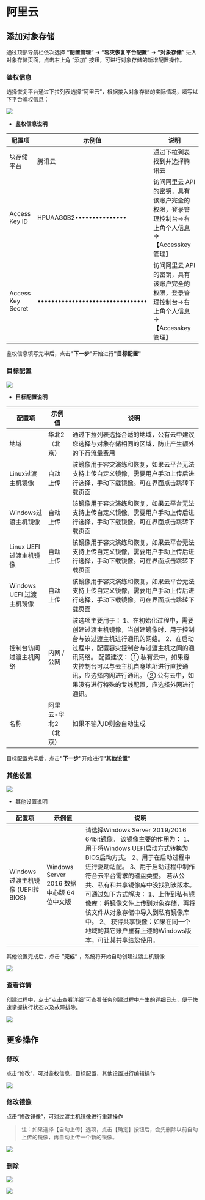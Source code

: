 # **阿里云**

## **添加对象存储**

通过顶部导航栏依次选择 **“配置管理” → “容灾恢复平台配置” → “对象存储”** 进入对象存储页面，点击右上角 “添加” 按钮，可进行对象存储的新增配置操作。

### **鉴权信息**

选择恢复平台通过下拉列表选择“阿里云”，根据接入对象存储的实际情况，填写以下平台鉴权信息：

![](./images/alibabacloud-addobjectstorage-1.png)

* **鉴权信息说明**

| **配置项**           | **示例值**                          | **说明**                                                 |
| ----------------- | -------------------------------- | ------------------------------------------------------ |
| 块存储平台             | 腾讯云                              | 通过下拉列表找到并选择腾讯云                                         |
| Access Key ID     | HPUAAG0B2•••••••••••••••         | 访问阿里云 API 的密钥，具有该账户完全的权限，登录管理控制台→右上角个人信息→【Accesskey管理】 |
| Access Key Secret | •••••••••••••••••••••••••••••••• | 访问阿里云 API 的密钥，具有该账户完全的权限，登录管理控制台→右上角个人信息→【Accesskey管理】 |

鉴权信息填写完毕后，点&#x51FB;**"下一步"**&#x5F00;始进&#x884C;**"目标配置"**

### **目标配置**

![](./images/alibabacloud-addobjectstorage-2.png)

* **目标配置说明**

| **配置项**             | **示例值**      | **说明**                                                                                                                                                                                     |
| ------------------- | ------------ | ------------------------------------------------------------------------------------------------------------------------------------------------------------------------------------------ |
| 地域                  | 华北2（北京）      | 通过下拉列表选择合适的地域，公有云中建议您选择与对象存储相同的区域，防止产生额外的下行流量费用                                                                                                                                            |
| Linux过渡主机镜像         | 自动上传         | 该镜像用于容灾演练和恢复，如果云平台无法支持上传自定义镜像，需要用户手动上传后进行选择，手动下载镜像。可在界面点击跳转下载页面                                                                                                                            |
| Windows过渡主机镜像       | 自动上传         | 该镜像用于容灾演练和恢复，如果云平台无法支持上传自定义镜像，需要用户手动上传后进行选择，手动下载镜像。可在界面点击跳转下载页面                                                                                                                            |
| Linux UEFI 过渡主机镜像   | 自动上传         | 该镜像用于容灾演练和恢复，如果云平台无法支持上传自定义镜像，需要用户手动上传后进行选择，手动下载镜像。可在界面点击跳转下载页面                                                                                                                            |
| Windows UEFI 过渡主机镜像 | 自动上传         | 该镜像用于容灾演练和恢复，如果云平台无法支持上传自定义镜像，需要用户手动上传后进行选择，手动下载镜像。可在界面点击跳转下载页面                                                                                                                            |
| 控制台访问过渡主机网络         | 内网 / 公网 | 该选项主要用于：&#xA;1、在初始化过程中，需要创建过渡主机镜像，当创建镜像时，用于控制台与该过渡主机进行通讯的网络。&#xA;2、在启动过程中，配置容灾控制台与过渡主机之间的通讯网络。&#xA;配置建议：&#xA;① 私有云中，如果容灾控制台可以与云主机自身地址进行直接通讯，应选择内网进行通讯。&#xA;② 公有云中，如果没有进行特殊的专线配置，应选择外网进行通讯。 |
| 名称                  | 阿里云-华北2（北京）  | 如果不输入ID则会自动生成                                                                                                                                                                              |

目标配置完毕后，点&#x51FB;**"下一步"**&#x5F00;始进&#x884C;**"其他设置"**

### **其他设置**

![](./images/alibabacloud-addobjectstorage-3.png)

* 其他设置说明

| 配置项                       | 示例值                              | 说明                                                                                                                                                                                                                                                                                      |
| ------------------------- | -------------------------------- | --------------------------------------------------------------------------------------------------------------------------------------------------------------------------------------------------------------------------------------------------------------------------------------- |
| Windows过渡主机镜像 (UEFI转BIOS) | Windows Server 2016 数据中心版 64位中文版 | 请选择Windows Server 2019/2016 64bit镜像。&#xA;该镜像主要的作用为：&#xA;1、用于将Windows UEFI启动方式转换为BIOS启动方式。&#xA;2、用于在启动过程中进行驱动适配。&#xA;3、用于启动过程中制作符合云平台需求的磁盘类型。&#xA;若从公共、私有和共享镜像库中没找到该版本。可通过如下方式解决：&#xA;1、上传到私有镜像库：将镜像文件上传到对象存储，再将该文件从对象存储中导入到私有镜像库中。&#xA;2、 获得共享镜像：如果在同一个地域的其它账户里有上述的Windows版本，可让其共享给您使用。 |

其他设置完成后，点击 **“完成”** ，系统将开始自动创建过渡主机镜像

![](./images/alibabacloud-addobjectstorage-4.png)

### **查看详情**

创建过程中，点击“点击查看详细”可查看任务创建过程中产生的详细日志，便于快速掌握执行状态以及故障排除。

![](./images/alibabacloud-addobjectstorage-5.png)

## **更多操作**

### **修改**

点击“修改”，可对鉴权信息，目标配置，其他设置进行编辑操作

![](./images/alibabacloud-moreoperations-1.png)

### **修改镜像**

点击“修改镜像”，可对过渡主机镜像进行重建操作

> 注：如果选择【自动上传】选项，点击【确定】按钮后，会先删除以前自动上传的镜像，再自动上传一个新的镜像。

![](./images/alibabacloud-moreoperations-2.png)

### **删除**

![](./images/alibabacloud-moreoperations-3.png)

![](./images/alibabacloud-moreoperations-4.png)

